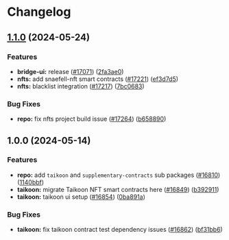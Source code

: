 # Changelog

## [1.1.0](https://github.com/taikoxyz/taiko-mono/compare/nfts-v1.0.0...nfts-v1.1.0) (2024-05-24)


### Features

* **bridge-ui:** release  ([#17071](https://github.com/taikoxyz/taiko-mono/issues/17071)) ([2fa3ae0](https://github.com/taikoxyz/taiko-mono/commit/2fa3ae0b2b2317a467709110c381878a3a9f8ec6))
* **nfts:** add snaefell-nft smart contracts ([#17221](https://github.com/taikoxyz/taiko-mono/issues/17221)) ([ef3d7d5](https://github.com/taikoxyz/taiko-mono/commit/ef3d7d5c32e0687e273d149bc7ba1da5642fb9ba))
* **nfts:** blacklist integration ([#17217](https://github.com/taikoxyz/taiko-mono/issues/17217)) ([7bc0683](https://github.com/taikoxyz/taiko-mono/commit/7bc0683c10afc2caa800c979b557cb9263d8e0d9))


### Bug Fixes

* **repo:** fix nfts project build issue ([#17264](https://github.com/taikoxyz/taiko-mono/issues/17264)) ([b658890](https://github.com/taikoxyz/taiko-mono/commit/b65889047a8b898414da0cba0e8584de3add8344))

## 1.0.0 (2024-05-14)


### Features

* **repo:** add `taikoon` and `supplementary-contracts` sub packages ([#16810](https://github.com/taikoxyz/taiko-mono/issues/16810)) ([1140bbf](https://github.com/taikoxyz/taiko-mono/commit/1140bbf333942b03c0be72a00f988f3dcbda517e))
* **taikoon:** migrate Taikoon NFT smart contracts here ([#16849](https://github.com/taikoxyz/taiko-mono/issues/16849)) ([b392911](https://github.com/taikoxyz/taiko-mono/commit/b3929118d81d35d38377188f8af5986113a0538a))
* **taikoon:** taikoon ui setup ([#16854](https://github.com/taikoxyz/taiko-mono/issues/16854)) ([0ba891a](https://github.com/taikoxyz/taiko-mono/commit/0ba891a11f84d5a612dda10c5074d402cffd4100))


### Bug Fixes

* **taikoon:** fix taikoon contract test dependency issues ([#16862](https://github.com/taikoxyz/taiko-mono/issues/16862)) ([bf31bb6](https://github.com/taikoxyz/taiko-mono/commit/bf31bb61bb389004944924d022d0588b304d4998))
